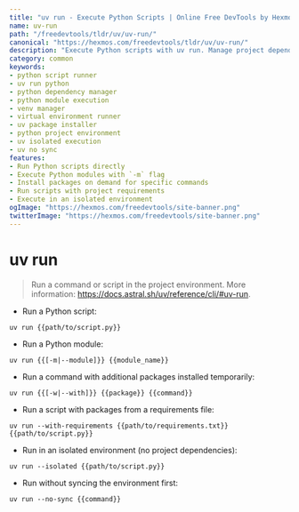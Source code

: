 ```yaml
---
title: "uv run - Execute Python Scripts | Online Free DevTools by Hexmos"
name: uv-run
path: "/freedevtools/tldr/uv/uv-run/"
canonical: "https://hexmos.com/freedevtools/tldr/uv/uv-run/"
description: "Execute Python scripts with uv run. Manage project dependencies, install packages on demand, and run in isolated environments. Free online tool, no registration required."
category: common
keywords:
- python script runner
- uv run python
- python dependency manager
- python module execution
- venv manager
- virtual environment runner
- uv package installer
- python project environment
- uv isolated execution
- uv no sync
features:
- Run Python scripts directly
- Execute Python modules with `-m` flag
- Install packages on demand for specific commands
- Run scripts with project requirements
- Execute in an isolated environment
ogImage: "https://hexmos.com/freedevtools/site-banner.png"
twitterImage: "https://hexmos.com/freedevtools/site-banner.png"
---
```


# uv run

> Run a command or script in the project environment.
> More information: <https://docs.astral.sh/uv/reference/cli/#uv-run>.

- Run a Python script:

`uv run {{path/to/script.py}}`

- Run a Python module:

`uv run {{[-m|--module]}} {{module_name}}`

- Run a command with additional packages installed temporarily:

`uv run {{[-w|--with]}} {{package}} {{command}}`

- Run a script with packages from a requirements file:

`uv run --with-requirements {{path/to/requirements.txt}} {{path/to/script.py}}`

- Run in an isolated environment (no project dependencies):

`uv run --isolated {{path/to/script.py}}`

- Run without syncing the environment first:

`uv run --no-sync {{command}}`
